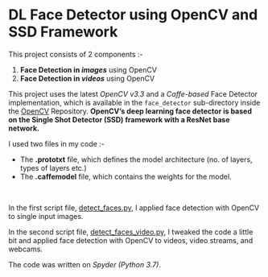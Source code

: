 # DL Face Detector using OpenCV and SSD Framework

This project consists of 2 components :-
1. **Face Detection in _images_** using OpenCV
2. **Face Detection in _videos_** using OpenCV

This project uses the latest _OpenCV v3.3_ and a _Caffe-based_ Face Detector implementation, which is available in the `face_detector` sub-directory inside the [OpenCV](https://github.com/opencv/opencv/tree/master/samples/dnn/face_detector) Repository.
**OpenCV’s deep learning face detector is based on the Single Shot Detector (SSD) framework with a ResNet base network.**

I used two files in my code :-
- The **.prototxt** file, which defines the model architecture (no. of layers, types of layers etc.)
- The **.caffemodel** file, which contains the weights for the model.
</br>

In the first script file, [detect_faces.py](https://github.com/arshpreetsingh134/DL-Face-Detector-using-OpenCV-and-SSD-Framework/blob/master/detect_faces.py), I applied face detection with OpenCV to single input images.

In the second script file, [detect_faces_video.py](https://github.com/arshpreetsingh134/DL-Face-Detector-using-OpenCV-and-SSD-Framework/blob/master/detect_faces_video.py), I tweaked the code a little bit and applied face detection with OpenCV to videos, video streams, and webcams.

The code was written on _Spyder (Python 3.7)_.
